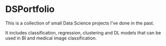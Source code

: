 # DSPortfolio
This is a collection of small Data Science projects I've done in the past.

It includes classification, regression, clustering and DL models that can be used in BI and medical image classification.
